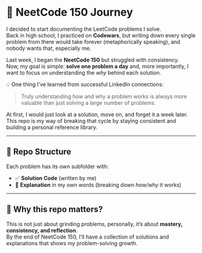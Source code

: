 # 📘 NeetCode 150 Journey

I decided to start documenting the LeetCode problems I solve.  
Back in high school, I practiced on **Codewars**, but writing down every single problem from there would take forever (metaphorically speaking), and nobody wants that, especially me.  

Last week, I began the **NeetCode 150** but struggled with consistency.  
Now, my goal is simple: **solve one problem a day** and, more importantly, I want to focus on understanding the *why* behind each solution.  

💡 One thing I’ve learned from successful LinkedIn connections:  
> Truly understanding how and why a problem works is always more valuable than just solving a large number of problems.  

At first, I would just look at a solution, move on, and forget it a week later.  
This repo is my way of breaking that cycle by staying consistent and building a personal reference library.  

---

## 📂 Repo Structure

Each problem has its own subfolder with:

- ✅ **Solution Code** (written by me)  
- 📝 **Explanation** in my own words (breaking down *how/why* it works)   

---

## 🎯 Why this repo matters?

This is not just about grinding problems, personally, it’s about **mastery, consistency, and reflection**.  
By the end of NeetCode 150, I’ll have a collection of solutions and explanations that shows my problem-solving growth.
 
